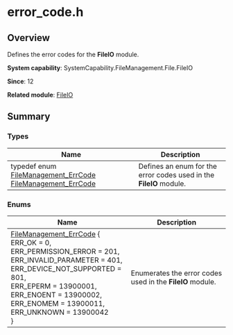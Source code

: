 # error_code.h


## Overview

Defines the error codes for the **FileIO** module.

**System capability**: SystemCapability.FileManagement.File.FileIO

**Since**: 12

**Related module**: [FileIO](_file_i_o.md)


## Summary


### Types

| Name| Description| 
| -------- | -------- |
| typedef enum [FileManagement_ErrCode](_file_i_o.md#filemanagement_errcode-1) [FileManagement_ErrCode](_file_i_o.md#filemanagement_errcode) | Defines an enum for the error codes used in the **FileIO** module.| 


### Enums

| Name| Description| 
| -------- | -------- |
| [FileManagement_ErrCode](_file_i_o.md#filemanagement_errcode-1) {<br>ERR_OK = 0,<br>ERR_PERMISSION_ERROR = 201,<br>ERR_INVALID_PARAMETER = 401,<br>ERR_DEVICE_NOT_SUPPORTED = 801,<br>ERR_EPERM = 13900001,<br>ERR_ENOENT = 13900002,<br>ERR_ENOMEM = 13900011,<br>ERR_UNKNOWN = 13900042<br>} | Enumerates the error codes used in the **FileIO** module.| 
